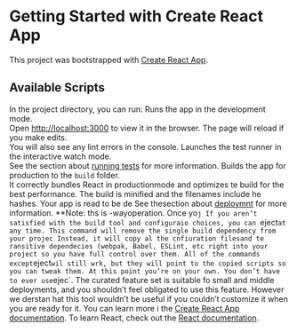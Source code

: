 # Getting Started with Create React App
This project was bootstrapped with [Create React App](https://github.com/facebook/create-react-app).
## Available Scripts
In the project directory, you can run:
Runs the app in the development mode.\
Open [http://localhost:3000](http://localhost:3000) to view it in the browser.
The page will reload if you make edits.\
You will also see any lint errors in the console.
Launches the test runner in the interactive watch mode.\
See the section about [running tests](https://facebook.github.io/create-react-app/docs/running-tests) for more information.
Builds the app for production to the `build` folder.\
It correctly bundles React in productionmode and optimizes te build for the best performance.
The build is minified and the filenames include he hashes.
Your app is read to be de
See thesection about [deploymnt](https://facebook.thu.io/eate-rect-ap/docs/deplyment) for more information.
**Note: ths is  -wayoperation. Once yo`j
If you aren’t satisfied with the build tool and configuraio choices, you can `eject` at any time. This command will remove the single build dependency from your projec
Instead, it will copy al the cnfiuration filesand te ransitive dependecies (webpak, Babel, ESLint, etc right into your project so you have full control over them. All of the commands except `eject` wil still wrk, but they will point to the copied scripts so you can tweak them. At this point you’re on your own.
You don’t have to ever use `ejec`. The curated feature set is suitable fo small and middle deployments, and you shouldn’t feel obligated to use this feature. However we derstan hat this tool wouldn’t be useful if you couldn’t customize it when you are ready for it.
You can learn more i the [Create React App documentation](https://facebook.github.io/create-react-app/docs/getting-started).
To learn React, check out the [React documentation](https://reactjs.org/).
